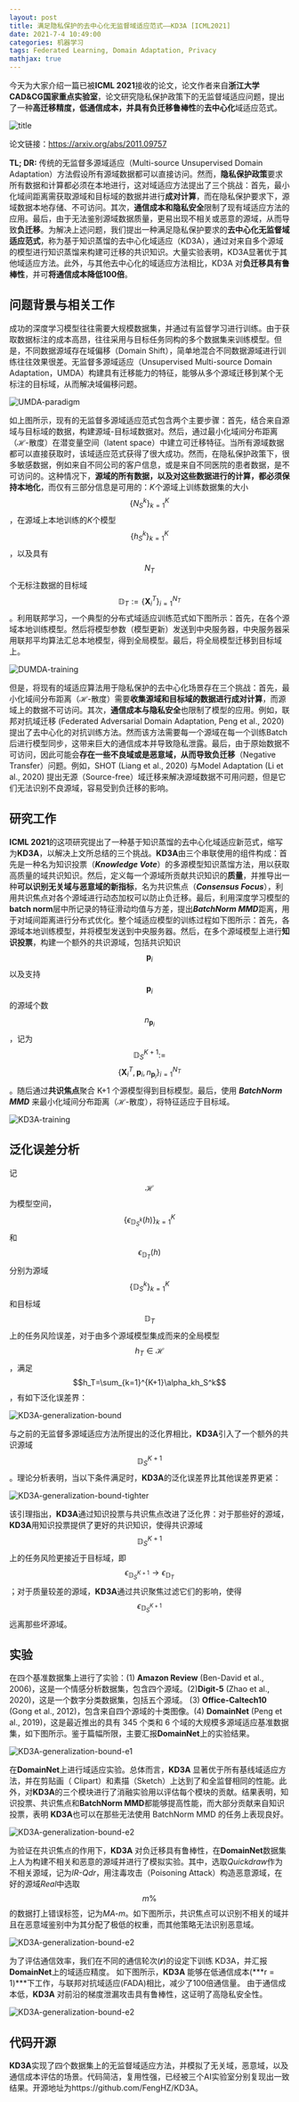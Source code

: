 ```yaml
---
layout: post
title: 满足隐私保护的去中心化无监督域适应范式——KD3A [ICML2021] 
date: 2021-7-4 10:49:00
categories: 机器学习
tags: Federated Learning, Domain Adaptation, Privacy
mathjax: true
---
```


今天为大家介绍一篇已被**ICML 2021**接收的论文，论文作者来自**浙江大学CAD&CG国家重点实验室**，论文研究隐私保护政策下的无监督域适应问题，提出了一种**高迁移精度，低通信成本，并具有负迁移鲁棒性**的**去中心化**域适应范式。









![title](../../images/kd3a/title.png)

论文链接：https://arxiv.org/abs/2011.09757

**TL; DR:**  传统的无监督多源域适应（Multi-source Unsupervised Domain Adaptation）方法假设所有源域数据都可以直接访问。然而，**隐私保护政策**要求所有数据和计算都必须在本地进行，这对域适应方法提出了三个挑战：首先，最小化域间距离需获取源域和目标域的数据并进行**成对计算**，而在隐私保护要求下，源域数据本地存储、不可访问。其次，**通信成本和隐私安全**限制了现有域适应方法的应用。最后，由于无法鉴别源域数据质量，更易出现不相关或恶意的源域，从而导致**负迁移**。为解决上述问题，我们提出一种满足隐私保护要求的**去中心化无监督域适应范式**，称为基于知识蒸馏的去中心化域适应（KD3A），通过对来自多个源域的模型进行知识蒸馏来构建可迁移的共识知识。大量实验表明，KD3A显著优于其他域适应方法。此外，与其他去中心化的域适应方法相比，KD3A 对**负迁移具有鲁棒性**，并可**将通信成本降低100倍**。  

## 问题背景与相关工作

成功的深度学习模型往往需要大规模数据集，并通过有监督学习进行训练。由于获取数据标注的成本高昂，往往采用与目标任务同构的多个数据集来训练模型。但是，不同数据源域存在域偏移（Domain Shift），简单地混合不同数据源域进行训练往往效果很差。无监督多源域适应（Unsupervised Multi-source Domain Adaptation，UMDA）构建具有迁移能力的特征，能够从多个源域迁移到某个无标注的目标域，从而解决域偏移问题。

![UMDA-paradigm](../../images/kd3a/umda-paradigm.png)

如上图所示，现有的无监督多源域适应范式包含两个主要步骤：首先，结合来自源域与目标域的数据，构建源域-目标域数据对。然后，通过最小化域间分布距离（$\mathcal{H}$-散度）在潜变量空间（latent space）中建立可迁移特征。当所有源域数据都可以直接获取时，该域适应范式获得了很大成功。然而，在隐私保护政策下，很多敏感数据，例如来自不同公司的客户信息，或是来自不同医院的患者数据，是不可访问的。这种情况下，**源域的所有数据，以及对这些数据进行的计算，都必须保持本地化**，而仅有三部分信息是可用的：*K*个源域上训练数据集的大小$$\{N_S^k\}_{k=1}^K$$，在源域上本地训练的*K*个模型$$\{h_S^k\}_{k=1}^K$$，以及具有$$N_T$$个无标注数据的目标域$$\mathbb{D}_T:=\{\mathbf{X}_i^T\}_{i=1}^{N_T}$$。利用联邦学习，一个典型的分布式域适应训练范式如下图所示：首先，在各个源域本地训练模型。然后将模型参数（模型更新）发送到中央服务器，中央服务器采用联邦平均算法汇总本地模型，得到全局模型。最后，将全局模型迁移到目标域上。

![DUMDA-training](../../images/kd3a/decentralized-umda-1.png)

但是，将现有的域适应算法用于隐私保护的去中心化场景存在三个挑战：首先，最小化域间分布距离（$\mathcal{H}$-散度）需要**收集源域和目标域的数据进行成对计算**，而源域上的数据不可访问。其次，**通信成本与隐私安全**也限制了模型的应用。例如，联邦对抗域迁移 (Federated Adversarial Domain Adaptation, Peng et al., 2020) 提出了去中心化的对抗训练方法。然而该方法需要每一个源域在每一个训练Batch后进行模型同步，这带来巨大的通信成本并导致隐私泄露。最后，由于原始数据不可访问，因此可能会**存在一些不良域或是恶意域，从而导致负迁移**（Negative Transfer）问题。例如，SHOT (Liang et al., 2020) 与Model Adaptation (Li et al., 2020) 提出无源（Source-free）域迁移来解决源域数据不可用问题，但是它们无法识别不良源域，容易受到负迁移的影响。

## 研究工作

**ICML 2021**的这项研究提出了一种基于知识蒸馏的去中心化域适应新范式，缩写为**KD3A**，以解决上文所总结的三个挑战。**KD3A**由三个串联使用的组件构成：首先是一种名为知识投票（***Knowledge Vote***）的多源模型知识蒸馏方法，用以获取高质量的域共识知识。然后，定义每一个源域所贡献共识知识的**质量**，并推导出一种**可以识别无关域与恶意域的新指标**，名为共识焦点（***Consensus Focus***），利用共识焦点对各个源域进行动态加权可以防止负迁移。最后，利用深度学习模型的**batch norm**层中所记录的特征滑动均值与方差，提出***BatchNorm MMD***距离，用于对域间距离进行分布式优化。整个域适应模型的训练过程如下图所示：首先，各源域本地训练模型，并将模型发送到中央服务器。然后，在多个源域模型上进行**知识投票**，构建一个额外的共识源域，包括共识知识$$\mathbf{p}_i$$以及支持$$\mathbf{p}_i$$的源域个数$$n_{\mathbf{p}_i}$$，记为$$\mathbb{D}_{S}^{K+1}:=$$$$\{\mathbf{X}_i^{T},\mathbf{p}_i,n_{\mathbf{p}_i}\}_{i=1}^{N_T}$$。随后通过**共识焦点**聚合 K+1 个源模型得到目标模型。最后，使用 ***BatchNorm MMD*** 来最小化域间分布距离（$\mathcal{H}$-散度），将特征适应于目标域。

![KD3A-training](../../images/kd3a/decentralized-umda-2.png)

## 泛化误差分析

记$$\mathcal{H}$$为模型空间，$$\{\epsilon_{\mathbb{D}_{S}^{k}}(h)\}_{k=1}^{K}$$和$$\epsilon_{\mathbb{D}_{T}}(h)$$分别为源域$$\{\mathbb{D}_{S}^{k}\}_{k=1}^{K}$$和目标域 $$\mathbb{D}_{T}$$上的任务风险误差，对于由多个源域模型集成而来的全局模型$$h_T\in \mathcal{H}$$，满足$$h_T=\sum_{k=1}^{K+1}\alpha_kh_S^k$$，有如下泛化误差界：

![KD3A-generalization-bound](../../images/kd3a/decentralized-umda-3.png)

与之前的无监督多源域适应方法所提出的泛化界相比，**KD3A**引入了一个额外的共识源域$$\mathbb{D}_{S}^{K+1}$$。理论分析表明，当以下条件满足时，**KD3A**的泛化误差界比其他误差界更紧：

![KD3A-generalization-bound-tighter](../../images/kd3a/decentralized-umda-4.png)

该引理指出，**KD3A**通过知识投票与共识焦点改进了泛化界：对于那些好的源域，**KD3A**用知识投票提供了更好的共识知识，使得共识源域$$\mathbb{D}_{S}^{K+1}$$上的任务风险更接近于目标域，即$$\epsilon_{\mathbb{D}_{S}^{K+1}}\rightarrow \epsilon_{\mathbb{D}_{T}}$$；对于质量较差的源域，**KD3A**通过共识聚焦过滤它们的影响，使得$$\epsilon_{\mathbb{D}_{S}^{K+1}}$$远离那些坏源域。

## 实验

在四个基准数据集上进行了实验：(1) **Amazon Review** (Ben-David et al., 2006)，这是一个情感分析数据集，包含四个源域。(2)**Digit-5** (Zhao et al., 2020)，这是一个数字分类数据集，包括五个源域。 (3) **Office-Caltech10** (Gong et al., 2012)，包含来自四个源域的十类图像。(4) **DomainNet** (Peng et al., 2019)，这是最近推出的具有 345 个类和 6 个域的大规模多源域适应基准数据集，如下图所示。鉴于篇幅所限，主要汇报**DomainNet**上的实验结果。

![KD3A-generalization-bound-e1](../../images/kd3a/decentralized-umda-5.png)

在**DomainNet**上进行域适应实验。总体而言，**KD3A** 显著优于所有基线域适应方法，并在剪贴画（ Clipart）和素描（Sketch）上达到了和全监督相同的性能。此外，对**KD3A**的三个模块进行了消融实验用以评估每个模块的贡献。结果表明，知识投票、共识焦点和**BatchNorm MMD**都能够提高性能，而大部分贡献来自知识投票，表明 **KD3A**也可以在那些无法使用 BatchNorm MMD 的任务上表现良好。

![KD3A-generalization-bound-e2](../../images/kd3a/decentralized-umda-6.png)

为验证在共识焦点的作用下，**KD3A** 对负迁移具有鲁棒性，在**DomainNet**数据集上人为构建不相关和恶意的源域并进行了模拟实验。其中，选取*Quickdraw*作为不相关源域，记为*IR-Qdr*，用注毒攻击（Poisoning Attack）构造恶意源域，在好的源域*Real*中选取$$m\%$$的数据打上错误标签，记为*MA-m*。如下图所示，共识焦点可以识别不相关的域并且在恶意域鉴别中为其分配了极低的权重，而其他策略无法识别恶意域。

![KD3A-generalization-bound-e2](../../images/kd3a/decentralized-umda-7.png)

为了评估通信效率，我们在不同的通信轮次(***r***)的设定下训练 KD3A，并汇报**DomainNet**上的域适应精度。 如下图所示，**KD3A** 能够在低通信成本(***r = 1)***下工作，与联邦对抗域适应(FADA)相比，减少了100倍通信量。 由于通信成本低，**KD3A** 对前沿的梯度泄漏攻击具有鲁棒性，这证明了高隐私安全性。

![KD3A-generalization-bound-e2](../../images/kd3a/decentralized-umda-8.png)

## 代码开源

**KD3A**实现了四个数据集上的无监督域适应方法，并模拟了无关域，恶意域，以及通信成本评估的场景。代码简洁，复用性强，已经被三个AI实验室分别复现出一致结果。开源地址为https://github.com/FengHZ/KD3A。


